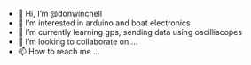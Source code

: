 - 👋 Hi, I’m @donwinchell
- 👀 I’m interested in arduino and boat electronics
- 🌱 I’m currently learning gps, sending data using oscilliscopes
- 💞️ I’m looking to collaborate on ...
- 📫 How to reach me ...

<!---
donwinchell/donwinchell is a ✨ special ✨ repository because its `README.md` (this file) appears on your GitHub profile.
You can click the Preview link to take a look at your changes.
--->

